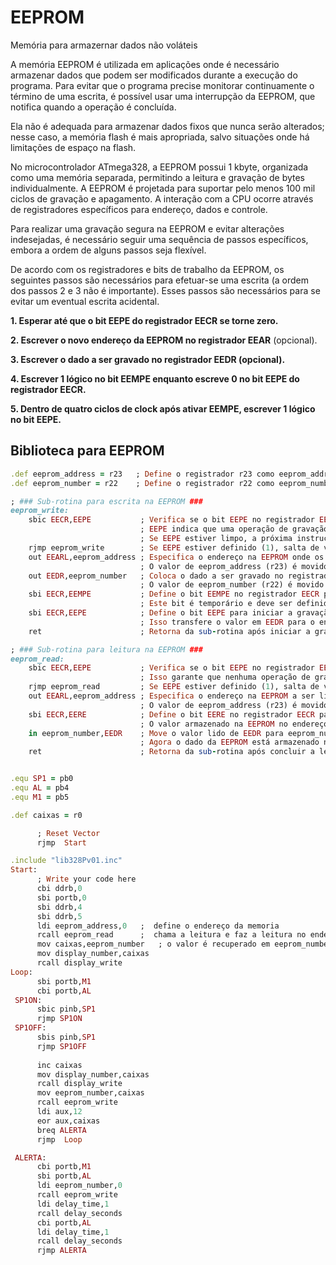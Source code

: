 # EEPROM 

Memória para armazernar dados não voláteis

A memória EEPROM é utilizada em aplicações onde é necessário armazenar dados que podem ser modificados durante a execução do programa. Para evitar que o programa precise monitorar continuamente o término de uma escrita, é possível usar uma interrupção da EEPROM, que notifica quando a operação é concluída.

Ela não é adequada para armazenar dados fixos que nunca serão alterados; nesse caso, a memória flash é mais apropriada, salvo situações onde há limitações de espaço na flash.

No microcontrolador ATmega328, a EEPROM possui 1 kbyte, organizada como uma memória separada, permitindo a leitura e gravação de bytes individualmente. A EEPROM é projetada para suportar pelo menos 100 mil ciclos de gravação e apagamento. A interação com a CPU ocorre através de registradores específicos para endereço, dados e controle.

Para realizar uma gravação segura na EEPROM e evitar alterações indesejadas, é necessário seguir uma sequência de passos específicos, embora a ordem de alguns passos seja flexível.

De acordo com os registradores e bits de trabalho da EEPROM, os seguintes passos são necessários para efetuar-se uma escrita (a ordem dos passos 2 e 3 não é importante). Esses passos são necessários para se evitar um eventual escrita acidental.

**1. Esperar até que o bit EEPE do registrador EECR se torne zero.**

**2. Escrever o novo endereço da EEPROM no registrador EEAR** (opcional).

**3. Escrever o dado a ser gravado no registrador EEDR (opcional).**

**4. Escrever 1 lógico no bit EEMPE enquanto escreve 0 no bit EEPE do registrador EECR.**

**5. Dentro de quatro ciclos de clock após ativar EEMPE, escrever 1 lógico no bit EEPE.**

## Biblioteca para EEPROM

```ruby
.def eeprom_address = r23   ; Define o registrador r23 como eeprom_address para armazenar o endereço da EEPROM.
.def eeprom_number = r22    ; Define o registrador r22 como eeprom_number para armazenar o dado a ser gravado ou lido.

; ### Sub-rotina para escrita na EEPROM ###
eeprom_write:               
	sbic EECR,EEPE           ; Verifica se o bit EEPE no registrador EECR está limpo (0).
	                         ; EEPE indica que uma operação de gravação está em andamento.
	                         ; Se EEPE estiver limpo, a próxima instrução será executada.
	rjmp eeprom_write        ; Se EEPE estiver definido (1), salta de volta para eeprom_write para esperar até estar pronto.
	out EEARL,eeprom_address ; Especifica o endereço na EEPROM onde os dados serão gravados.
	                         ; O valor de eeprom_address (r23) é movido para o registrador EEARL.
	out EEDR,eeprom_number   ; Coloca o dado a ser gravado no registrador de dados da EEPROM (EEDR).
	                         ; O valor de eeprom_number (r22) é movido para EEDR.
	sbi EECR,EEMPE           ; Define o bit EEMPE no registrador EECR para habilitar a operação de gravação.
	                         ; Este bit é temporário e deve ser definido antes de ativar EEPE.
	sbi EECR,EEPE            ; Define o bit EEPE para iniciar a gravação.
	                         ; Isso transfere o valor em EEDR para o endereço especificado em EEARL.
	ret                      ; Retorna da sub-rotina após iniciar a gravação.

; ### Sub-rotina para leitura na EEPROM ###
eeprom_read:                
	sbic EECR,EEPE           ; Verifica se o bit EEPE no registrador EECR está limpo (0).
	                         ; Isso garante que nenhuma operação de gravação esteja em progresso.
	rjmp eeprom_read         ; Se EEPE estiver definido (1), salta de volta para eeprom_read para esperar.
	out EEARL,eeprom_address ; Especifica o endereço na EEPROM a ser lido.
	                         ; O valor de eeprom_address (r23) é movido para o registrador EEARL.
	sbi EECR,EERE            ; Define o bit EERE no registrador EECR para iniciar a leitura.
	                         ; O valor armazenado na EEPROM no endereço EEARL é transferido para o registrador EEDR.
	in eeprom_number,EEDR    ; Move o valor lido de EEDR para eeprom_number (r22).
	                         ; Agora o dado da EEPROM está armazenado no registrador eeprom_number.
	ret                      ; Retorna da sub-rotina após concluir a leitura.

```

```ruby

.equ SP1 = pb0
.equ AL = pb4
.equ M1 = pb5

.def caixas = r0

      ; Reset Vector
      rjmp  Start

.include "lib328Pv01.inc"
Start:
      ; Write your code here
      cbi ddrb,0
      sbi portb,0
      sbi ddrb,4
      sbi ddrb,5
      ldi eeprom_address,0   ;  define o endereço da memoria
      rcall eeprom_read      ;  chama a leitura e faz a leitura no endereço
      mov caixas,eeprom_number   ; o valor é recuperado em eeprom_number
      mov display_number,caixas
      rcall display_write
Loop:
      sbi portb,M1
      cbi portb,AL
 SP1ON:
      sbic pinb,SP1
      rjmp SP1ON
 SP1OFF:
      sbis pinb,SP1
      rjmp SP1OFF
      
      inc caixas
      mov display_number,caixas
      rcall display_write   
      mov eeprom_number,caixas
      rcall eeprom_write
      ldi aux,12
      eor aux,caixas
      breq ALERTA
      rjmp  Loop

 ALERTA:
      cbi portb,M1
      sbi portb,AL
      ldi eeprom_number,0
      rcall eeprom_write
      ldi delay_time,1
      rcall delay_seconds
      cbi portb,AL
      ldi delay_time,1
      rcall delay_seconds
      rjmp ALERTA



```
